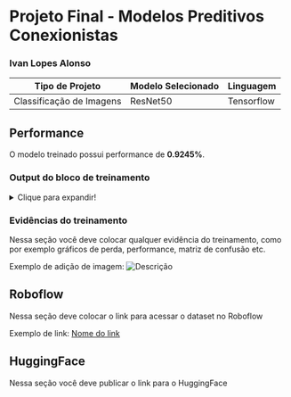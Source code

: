 # Projeto Final - Modelos Preditivos Conexionistas

### Ivan Lopes Alonso

|**Tipo de Projeto**|**Modelo Selecionado**|**Linguagem**|
|--|--|--|
|Classificação de Imagens<br>|ResNet50|Tensorflow|

## Performance

O modelo treinado possui performance de **0.9245%**.

### Output do bloco de treinamento

<details>
  <summary>Clique para expandir!</summary>
  
  ```text
    Epoch 1/10
    6/6 [==============================] - 16s 2s/step - loss: 1.2724 - accuracy: 0.4920 - val_loss: 0.6448 - val_accuracy: 0.7736
    Epoch 2/10
    6/6 [==============================] - 11s 2s/step - loss: 0.6347 - accuracy: 0.7487 - val_loss: 0.4063 - val_accuracy: 0.9245
    Epoch 3/10
    6/6 [==============================] - 8s 1s/step - loss: 0.4444 - accuracy: 0.8289 - val_loss: 0.4285 - val_accuracy: 0.8491
    Epoch 4/10
    6/6 [==============================] - 7s 1s/step - loss: 0.2704 - accuracy: 0.9198 - val_loss: 0.3364 - val_accuracy: 0.9245
    Epoch 5/10
    6/6 [==============================] - 7s 1s/step - loss: 0.2234 - accuracy: 0.9198 - val_loss: 0.4044 - val_accuracy: 0.8491
    Epoch 6/10
    6/6 [==============================] - 7s 1s/step - loss: 0.1736 - accuracy: 0.9358 - val_loss: 0.2674 - val_accuracy: 0.9057
    Epoch 7/10
    6/6 [==============================] - 7s 1s/step - loss: 0.1625 - accuracy: 0.9519 - val_loss: 0.2651 - val_accuracy: 0.9057
    Epoch 8/10
    6/6 [==============================] - 8s 1s/step - loss: 0.1231 - accuracy: 0.9572 - val_loss: 0.2541 - val_accuracy: 0.9057
    Epoch 9/10
    6/6 [==============================] - 7s 1s/step - loss: 0.0947 - accuracy: 0.9626 - val_loss: 0.2606 - val_accuracy: 0.9245
    Epoch 10/10
    6/6 [==============================] - 7s 1s/step - loss: 0.0761 - accuracy: 0.9786 - val_loss: 0.2467 - val_accuracy: 0.9245
    -----------------------------------------------------------------------------------------------------------------------------
    Test accuracy: 1.0
    Test loss: 0.058346349745988846
  ```
</details>

### Evidências do treinamento

Nessa seção você deve colocar qualquer evidência do treinamento, como por exemplo gráficos de perda, performance, matriz de confusão etc.

Exemplo de adição de imagem:
![Descrição](https://picsum.photos/seed/picsum/500/300)

## Roboflow

Nessa seção deve colocar o link para acessar o dataset no Roboflow

Exemplo de link: [Nome do link](google.com)

## HuggingFace

Nessa seção você deve publicar o link para o HuggingFace
